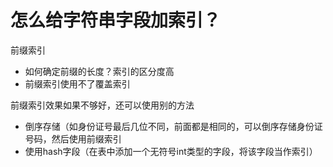 # 怎么给字符串字段加索引？

前缀索引

+ 如何确定前缀的长度？索引的区分度高
+ 前缀索引使用不了覆盖索引

前缀索引效果如果不够好，还可以使用别的方法

+ 倒序存储（如身份证号最后几位不同，前面都是相同的，可以倒序存储身份证号码，然后使用前缀索引
+ 使用hash字段（在表中添加一个无符号int类型的字段，将该字段当作索引）